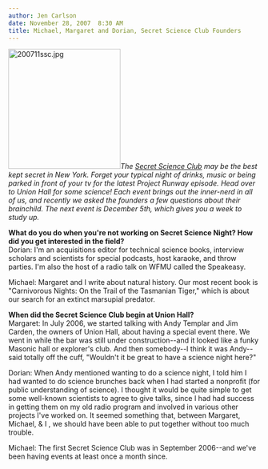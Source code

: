 ```yaml
---
author: Jen Carlson
date: November 28, 2007  8:30 AM
title: Michael, Margaret and Dorian, Secret Science Club Founders
---
```


<p><img alt="200711ssc.jpg" src="https://web.archive.org/web/20110811140946im_/http://gothamist.com/attachments/arts_jen/200711ssc.jpg" width="224" height="240" class="left"><em>The <a href="https://web.archive.org/web/20110811140946/http://secretscienceclub.blogspot.com/">Secret Science Club</a> may be the best kept secret in New York. Forget your typical night of drinks, music or being parked in front of your tv for the latest Project Runway episode. Head over to Union Hall for some science! Each event brings out the inner-nerd in all of us, and recently we asked the founders a few questions about their brainchild. The next event is December 5th, which gives you a week to study up.</em></p>

<p><strong>What do you do when you&apos;re not working on Secret Science Night? How did you get interested in the field?</strong><br>
Dorian: I&apos;m an acquisitions editor for technical science books, interview scholars and scientists for special podcasts, host karaoke, and throw parties. I&apos;m also the host of a radio talk on WFMU called the Speakeasy.</p>

<p>Michael: Margaret and I write about natural history. Our most recent book is &quot;Carnivorous Nights: On the Trail of the Tasmanian Tiger,&quot; which is about our search for an extinct marsupial predator.</p>

<p><strong>When did the Secret Science Club begin at Union Hall?</strong><br>
Margaret: In July 2006, we started talking with Andy Templar and Jim Carden, the owners of Union Hall, about having a special event there. We went in while the bar was still under construction--and it looked like a funky Masonic hall or explorer&apos;s club. And then somebody--I think it was Andy--said totally off the cuff, &quot;Wouldn&apos;t it be great to have a science night here?&quot;</p>

<p>Dorian: When Andy mentioned wanting to do a science night, I told him I had wanted to do science brunches back when I had started a nonprofit (for public understanding of science). I thought it would be quite simple to get some well-known scientists to agree to give talks, since I had had success in getting them on my old radio program and involved in various other projects I&apos;ve worked on. It seemed something that, between Margaret, Michael, &amp; I , we should have been able to put together without too much trouble.</p>

<p>Michael: The first Secret Science Club was in September 2006--and we&apos;ve been having events at least once a month since.</p>